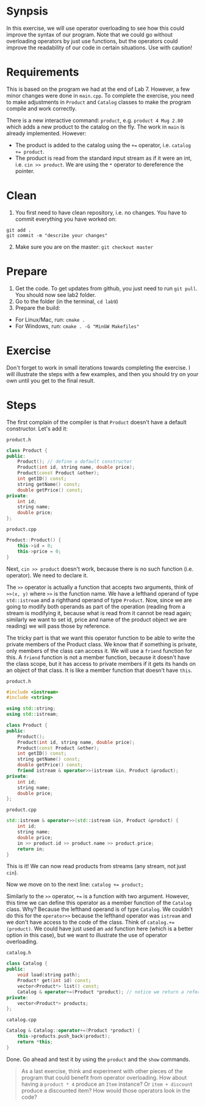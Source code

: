 # Synpsis
In this exercise, we will use operator overloading to see how this could improve the syntax of our program. Note that we could go without overloading operators by just use functions, but the operators could improve the readability of our code in certain situations. Use with caution!

# Requirements
This is based on the program we had at the end of Lab 7. However, a few minor changes were done in `main.cpp`. To complete the exercise, you need to make adjustments in `Product` and `Catalog` classes to make the program compile and work correctly.

There is a new interactive command: `product`, e.g. `product 4 Mug 2.80` which adds a new product to the catalog on the fly. The work in `main` is already implemented. However:
* The product is added to the catalog using the `+=` operator, i.e. `catalog += product`. 
* The product is read from the standard input stream as if it were an int, i.e. `cin >> product`. We are using the `*` operator to dereference the pointer.

# Clean
1. You first need to have clean repository, i.e. no changes. You have to commit everything you have worked on:
```
git add .
git commit -m "describe your changes"
```

2. Make sure you are on the master: `git checkout master`

# Prepare
1. Get the code. To get updates from github, you just need to run `git pull`. You should now see lab2 folder. 
2. Go to the folder (in the terminal, `cd lab9`)
3. Prepare the build:
  * For Linux/Mac, run: `cmake .`
  * For Windows, run: `cmake . -G "MinGW Makefiles"`

# Exercise

Don't forget to work in small iterations towards completing the exercise. I will illustrate the steps with a few examples, and then you should try on your own until you get to the final result.

# Steps

The first complain of the compiler is that `Product` doesn't have a default constructor. Let's add it:

`product.h`
```c++
class Product {
public:
    Product(); // define a default constructor
    Product(int id, string name, double price);
    Product(const Product &other);
    int getID() const;
    string getName() const;
    double getPrice() const;
private:
    int id;
    string name;
    double price;
};

```
`product.cpp`
```c++
Product::Product() {
    this->id = 0;
    this->price = 0;
}
```

Next, `cin >> product` doesn't work, because there is no such function (i.e. operator). We need to declare it.

The `>>` operator is actually a function that accepts two arguments, think of `>>(x, y)` where `>>` is the function name. We have a lefthand operand of type `std::istream` and a righthand operand of type `Product`. Now, since we are going to modify both operands as part of the operation (reading from a stream is modifying it, because what is read from it cannot be read again; similarly we want to set id, price and name of the product object we are reading) we will pass those by reference. 

The tricky part is that we want this operator function to be able to write the private members of the Product class. We know that if something is private, only members of the class can access it. We will use a `friend` function for this. A `friend` function is not a member function, because it doesn't have the class scope, but it has access to private members if it gets its hands on an object of that class. It is like a member function that doesn't have `this`. 

`product.h`
```c++
#include <iostream>
#include <string>

using std::string;
using std::istream;

class Product {
public:
    Product();
    Product(int id, string name, double price);
    Product(const Product &other);
    int getID() const;
    string getName() const;
    double getPrice() const;
    friend istream & operator>>(istream &in, Product &product);
private:
    int id;
    string name;
    double price;
};
```
`product.cpp`
```c++
std::istream & operator>>(std::istream &in, Product &product) {
    int id;
    string name;
    double price;
    in >> product.id >> product.name >> product.price;
    return in;
}
```

This is it! We can now read products from streams (any stream, not just `cin`).

Now we move on to the next line: `catalog += product;`

Similarly to the `>>` operator, `+=` is a function with two argument. However, this time we can define this operator as a member function of the `Catalog` class. Why? Because the lefthand operand is of type `Catalog`. We couldn't do this for the `operator>>` because the lefthand operator was `istream` and we don't have access to the code of the class. Think of `catalog.+=(product)`. We could have just used an `add` function here (which is a better option in this case), but we want to illustrate the use of operator overloading.

`catalog.h`
```c++
class Catalog {
public:
    void load(string path);
    Product* get(int id) const;
    vector<Product*> list() const;
    Catalog & operator+=(Product *product); // notice we return a reference
private:
    vector<Product*> products;
};
```
`catalog.cpp`
```c++
Catalog & Catalog::operator+=(Product *product) {
    this->products.push_back(product);
    return *this;
}
```

Done. Go ahead and test it by using the `product` and the `show` commands.

> As a last exercise, think and experiment with other pieces of the program that could benefit from operator overloading. How about having a `product * 4` produce an `Item` instance? Or `item + discount` produce a discounted item? How would those operators look in the code?
